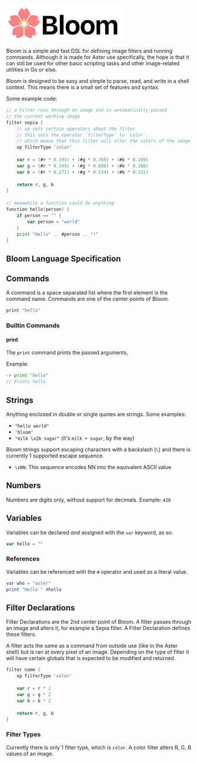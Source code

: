 ![](./bloom/bloom-banner.png)

Bloom is a simple and fast DSL for defining image filters and running
commands. Although it is made for Aster use specifically, the hope is
that it can still be used for other basic scripting tasks and other
image-related utilities in Go or else.

Bloom is designed to be easy and simple to parse, read, and write
in a shell context. This means there is a small set of features and
syntax.

Some example code:  
```go
// a filter runs through an image and is automatically passed
// the current working image
filter sepia {
	// op sets certain operators about the filter
	// this sets the operator `filterType` to `color`.
	// which means that this filter will alter the colors of the image
	op filterType 'color'

	var r = (#r * 0.393) + (#g * 0.769) + (#b * 0.189)
	var g = (#r * 0.349) + (#g * 0.686) + (#b * 0.168)
	var b = (#r * 0.272) + (#g * 0.534) + (#b * 0.131)

	return r, g, b
}

// meanwhile a function could do anything
function hello(person) {
	if person == "" {
		var person = "world"
	}
	print "Hello" .. #person .. "!"
}
```

## Bloom Language Specification
## Commands
A command is a space separated list where the first element is the
command name. Commands are one of the center points of Bloom.

```sh
print "hello"
```

### Builtin Commands
#### print
The `print` command prints the passed arguments,

Example:
```go
-> print "hello"
// Prints hello
```

## Strings
Anything enclosed in double or single quotes are strings.
Some examples:
- `"hello world"`
- `'bloom'`
- `"milk \x2b sugar"` (it's `milk + sugar`, by the way)

Bloom strings support escaping characters with a backslash (`\`)
and there is currently 1 supported escape sequence.

- `\xNN`: This sequence encodes NN into the equivalent ASCII
value

## Numbers
Numbers are digits only, without support for decimals.
Example: `420`

## Variables
Variables can be declared *and* assigned with the `var` keyword,
as so:
```go
var hello = ""
```

### References
Variables can be referenced with the `#` operator and used as a literal
value.

```lua
var who = "aster"
print "Hello " #hello
```

## Filter Declarations
Filter Declarations are the 2nd center point of Bloom. A filter passes
through an image and alters it, for example a Sepia filter. A Filter
Declaration defines these filters.

A filter acts the same as a command from outside use (like in the Aster
shell) but is ran at every pixel of an image. Depending on the type
of filter it will have certain globals that is expected to be modified
and returned.

```go
filter name {
	op filterType 'color'

	var r = r * 2
	var g = g * 2
	var b = b * 2

	return r, g, b
}
```

### Filter Types
Currently there is only 1 filter type, which is `color`.
A color filter alters R, G, B values of an image.
